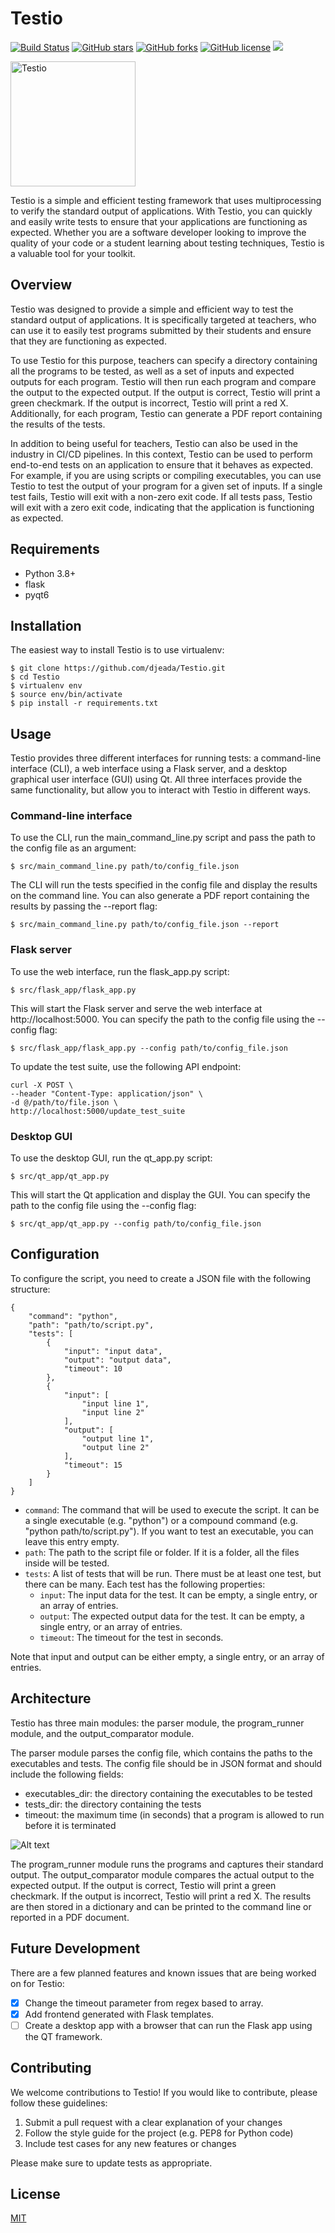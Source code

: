 # Testio

[![Build Status](https://travis-ci.org/djeada/testio.svg?branch=main)](https://travis-ci.org/djeada/testio)
<a href="https://github.com/djeada/testio/stargazers"><img alt="GitHub stars" src="https://img.shields.io/github/stars/djeada/testio"></a>
<a href="https://github.com/djeada/testio/network"><img alt="GitHub forks" src="https://img.shields.io/github/forks/djeada/testio"></a>
<a href="https://github.com/djeada/testio/blob/master/LICENSE.txt"><img alt="GitHub license" src="https://img.shields.io/github/license/djeada/testio"></a>
<a href=""><img src="https://img.shields.io/badge/contributions-welcome-brightgreen.svg?style=flat"></a>

<img src="https://github.com/djeada/Testio/blob/main/resources/logo.png" alt="Testio" width="200"/>

Testio is a simple and efficient testing framework that uses multiprocessing to verify the standard output of applications. With Testio, you can quickly and easily write tests to ensure that your applications are functioning as expected. Whether you are a software developer looking to improve the quality of your code or a student learning about testing techniques, Testio is a valuable tool for your toolkit.

## Overview

Testio was designed to provide a simple and efficient way to test the standard output of applications. It is specifically targeted at teachers, who can use it to easily test programs submitted by their students and ensure that they are functioning as expected.

To use Testio for this purpose, teachers can specify a directory containing all the programs to be tested, as well as a set of inputs and expected outputs for each program. Testio will then run each program and compare the output to the expected output. If the output is correct, Testio will print a green checkmark. If the output is incorrect, Testio will print a red X. Additionally, for each program, Testio can generate a PDF report containing the results of the tests.

In addition to being useful for teachers, Testio can also be used in the industry in CI/CD pipelines. In this context, Testio can be used to perform end-to-end tests on an application to ensure that it behaves as expected. For example, if you are using scripts or compiling executables, you can use Testio to test the output of your program for a given set of inputs. If a single test fails, Testio will exit with a non-zero exit code. If all tests pass, Testio will exit with a zero exit code, indicating that the application is functioning as expected.

## Requirements

* Python 3.8+
* flask
* pyqt6

## Installation

The easiest way to install Testio is to use virtualenv:


    $ git clone https://github.com/djeada/Testio.git
    $ cd Testio
    $ virtualenv env
    $ source env/bin/activate
    $ pip install -r requirements.txt

## Usage

Testio provides three different interfaces for running tests: a command-line interface (CLI), a web interface using a Flask server, and a desktop graphical user interface (GUI) using Qt. All three interfaces provide the same functionality, but allow you to interact with Testio in different ways.

### Command-line interface

To use the CLI, run the main_command_line.py script and pass the path to the config file as an argument:

    $ src/main_command_line.py path/to/config_file.json

The CLI will run the tests specified in the config file and display the results on the command line. You can also generate a PDF report containing the results by passing the --report flag:

    $ src/main_command_line.py path/to/config_file.json --report

### Flask server

To use the web interface, run the flask_app.py script:

    $ src/flask_app/flask_app.py

This will start the Flask server and serve the web interface at http://localhost:5000. You can specify the path to the config file using the --config flag:

    $ src/flask_app/flask_app.py --config path/to/config_file.json


To update the test suite, use the following API endpoint:

    curl -X POST \
    --header "Content-Type: application/json" \
    -d @/path/to/file.json \
    http://localhost:5000/update_test_suite


### Desktop GUI

To use the desktop GUI, run the qt_app.py script:

    $ src/qt_app/qt_app.py

This will start the Qt application and display the GUI. You can specify the path to the config file using the --config flag:

    $ src/qt_app/qt_app.py --config path/to/config_file.json

## Configuration

To configure the script, you need to create a JSON file with the following structure:

    {
        "command": "python",
        "path": "path/to/script.py",
        "tests": [
            {
                "input": "input data",
                "output": "output data",
                "timeout": 10
            },
            {
                "input": [
                    "input line 1",
                    "input line 2"
                ],
                "output": [
                    "output line 1",
                    "output line 2"
                ],
                "timeout": 15
            }
        ]
    }

* `command`: The command that will be used to execute the script. It can be a single executable (e.g. "python") or a compound command (e.g. "python path/to/script.py"). If you want to test an executable, you can leave this entry empty.
* `path`: The path to the script file or folder. If it is a folder, all the files inside will be tested.
* `tests`: A list of tests that will be run. There must be at least one test, but there can be many. Each test has the following properties:
  - `input`: The input data for the test. It can be empty, a single entry, or an array of entries.
  - `output`: The expected output data for the test. It can be empty, a single entry, or an array of entries.
  - `timeout`: The timeout for the test in seconds.

Note that input and output can be either empty, a single entry, or an array of entries. 


## Architecture

Testio has three main modules: the parser module, the program_runner module, and the output_comparator module.

The parser module parses the config file, which contains the paths to the executables and tests. The config file should be in JSON format and should include the following fields:

* executables_dir: the directory containing the executables to be tested
* tests_dir: the directory containing the tests
* timeout: the maximum time (in seconds) that a program is allowed to run before it is terminated

![Alt text](https://github.com/djeada/Testio/blob/main/resources/diagram.png)

The program_runner module runs the programs and captures their standard output. The output_comparator module compares the actual output to the expected output. If the output is correct, Testio will print a green checkmark. If the output is incorrect, Testio will print a red X. The results are then stored in a dictionary and can be printed to the command line or reported in a PDF document.

## Future Development

There are a few planned features and known issues that are being worked on for Testio:

- [x] Change the timeout parameter from regex based to array.
- [x] Add frontend generated with Flask templates.
- [ ] Create a desktop app with a browser that can run the Flask app using the QT framework. 

## Contributing
We welcome contributions to Testio! If you would like to contribute, please follow these guidelines:

1. Submit a pull request with a clear explanation of your changes
1. Follow the style guide for the project (e.g. PEP8 for Python code)
1. Include test cases for any new features or changes

Please make sure to update tests as appropriate.

## License
[MIT](https://choosealicense.com/licenses/mit/)
